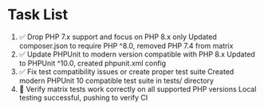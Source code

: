 # Task List

1. ✅ Drop PHP 7.x support and focus on PHP 8.x only
Updated composer.json to require PHP ^8.0, removed PHP 7.4 from matrix
2. ✅ Update PHPUnit to modern version compatible with PHP 8.x
Updated to PHPUnit ^10.0, created phpunit.xml config
3. ✅ Fix test compatibility issues or create proper test suite
Created modern PHPUnit 10 compatible test suite in tests/ directory
4. 🔄 Verify matrix tests work correctly on all supported PHP versions
Local testing successful, pushing to verify CI

